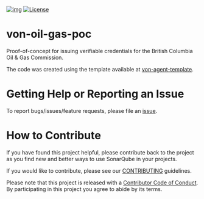 [![img](https://img.shields.io/badge/Lifecycle-Retired-d45500)](https://github.com/bcgov/repomountie/blob/master/doc/lifecycle-badges.md)
[![License](https://img.shields.io/badge/License-Apache%202.0-blue.svg)](LICENSE)

# von-oil-gas-poc

Proof-of-concept for issuing verifiable credentials for the British Columbia Oil &amp; Gas Commission.

The code was created using the template available at [von-agent-template](https://github.com/bcgov/von-agent-template/).

# Getting Help or Reporting an Issue

To report bugs/issues/feature requests, please file an [issue](../../issues).

# How to Contribute

If you have found this project helpful, please contribute back to the project as you find new and better ways to use SonarQube in your projects.

If you would like to contribute, please see our [CONTRIBUTING](./CONTRIBUTING.md) guidelines.

Please note that this project is released with a [Contributor Code of Conduct](./CODE_OF_CONDUCT.md).
By participating in this project you agree to abide by its terms.
